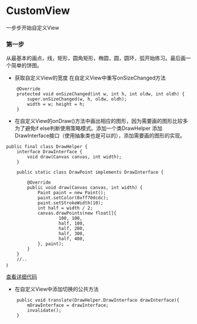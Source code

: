 # CustomView
一步步开始自定义View
### 第一步
从最基本的画点，线，矩形，圆角矩形，椭圆，圆，圆环，弧开始练习。最后画一个简单的饼图。

* 获取自定义View的宽度
在自定义View中重写onSizeChanged方法

```
    @Override
    protected void onSizeChanged(int w, int h, int oldw, int oldh) {
        super.onSizeChanged(w, h, oldw, oldh);
        width = w; height = h;
    }
```
* 在自定义View的onDraw()方法中画出相应的图形，因为需要画的图形比较多为了避免if else判断使用策略模式。添加一个类DrawHelper 添加DrawInterface接口（使用抽象类也是可以的），添加需要画的图形的实现。

```
public final class DrawHelper {
    interface DrawInterface {
        void draw(Canvas canvas, int width);
    }

    public static class DrawPoint implements DrawInterface {

        @Override
        public void draw(Canvas canvas, int width) {
            Paint paint = new Paint();
            paint.setColor(0xff70dcdc);
            paint.setStrokeWidth(10);
            int half = width / 2;
            canvas.drawPoints(new float[]{
                    100, 100,
                    half, 100,
                    half, 200,
                    half, 300,
                    half, 400,
            }, paint);
        }
    }
    //..
｝
```
[查看详细代码](https://github.com/ggggxiaolong/CustomView/blob/master/app/src/main/java/com/github/ggggxiaolong/customview/view/DrawHelper.java)

* 在自定义View中添加切换的公共方法

```
    public void translate(DrawHelper.DrawInterface drawInterface){
        mDrawInterface = drawInterface;
        invalidate();
    }
```